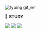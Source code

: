 ![typing git_ver](https://user-images.githubusercontent.com/105197496/194002835-3756ee4c-83fd-497a-80a4-ad6c8a674056.gif)


📘 **STUDY** <br>

<img src="https://img.shields.io/badge/Python-3776AB?style=for-the-badge&logo=Python&logoColor=white"> <img src="https://img.shields.io/badge/Github-000000?style=for-the-badge&logo=Github&logoColor=white"> <img src="https://img.shields.io/badge/Java-0FE2D6?style=for-the-badge&logo=OpenJDK&logoColor=white"/>

